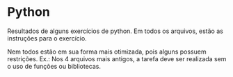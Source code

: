 # Python
Resultados de alguns exercícios de python.
Em todos os arquivos, estão as instruções para o exercício.

Nem todos estão em sua forma mais otimizada, pois alguns possuem restrições.
Ex.: Nos 4 arquivos mais antigos, a tarefa deve ser realizada sem o uso de funções ou bibliotecas.
